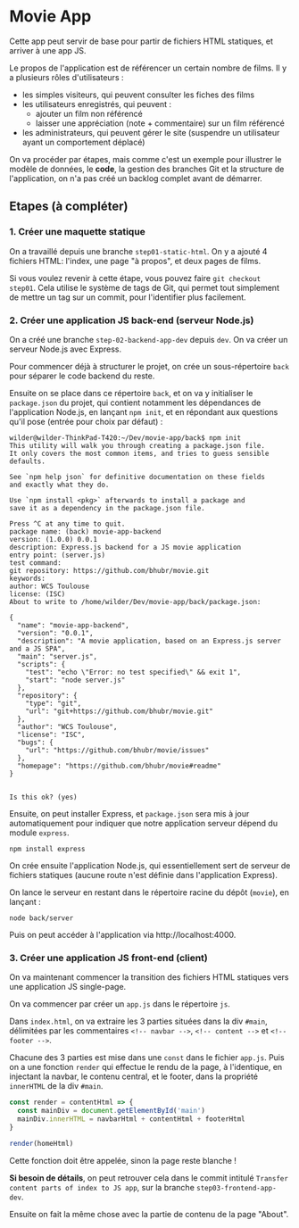 # Movie App

Cette app peut servir de base pour partir de fichiers HTML statiques, et arriver à une app JS.

Le propos de l'application est de référencer un certain nombre de films. Il y a plusieurs
rôles d'utilisateurs :
* les simples visiteurs, qui peuvent consulter les fiches des films
* les utilisateurs enregistrés, qui peuvent :
    * ajouter un film non référencé
    * laisser une appréciation (note + commentaire) sur un film référencé
* les administrateurs, qui peuvent gérer le site (suspendre un utilisateur ayant un comportement déplacé)

On va procéder par étapes, mais comme c'est un exemple pour illustrer le modèle de données, le **code**,
la gestion des branches Git et la structure de l'application, on n'a pas créé un backlog complet avant de démarrer.

## Etapes (à compléter)

### 1. Créer une maquette statique

On a travaillé depuis une branche `step01-static-html`. On y a ajouté 4 fichiers HTML:
l'index, une page "à propos", et deux pages de films.

Si vous voulez revenir à cette étape, vous pouvez faire `git checkout step01`.
Cela utilise le système de tags de Git, qui permet tout simplement de mettre un tag sur un commit,
pour l'identifier plus facilement.

### 2. Créer une application JS **back-end** (serveur Node.js)

On a créé une branche `step-02-backend-app-dev` depuis `dev`. On va créer un serveur
Node.js avec Express.

Pour commencer déjà à structurer le projet, on crée un sous-répertoire `back` pour
séparer le code backend du reste.

Ensuite on se place dans ce répertoire `back`, et on va y initialiser le `package.json`
du projet, qui contient notamment les dépendances de l'application Node.js, en lançant
`npm init`, et en répondant aux questions qu'il pose (entrée pour choix par défaut) :

    wilder@wilder-ThinkPad-T420:~/Dev/movie-app/back$ npm init
    This utility will walk you through creating a package.json file.
    It only covers the most common items, and tries to guess sensible defaults.

    See `npm help json` for definitive documentation on these fields
    and exactly what they do.

    Use `npm install <pkg>` afterwards to install a package and
    save it as a dependency in the package.json file.

    Press ^C at any time to quit.
    package name: (back) movie-app-backend
    version: (1.0.0) 0.0.1
    description: Express.js backend for a JS movie application
    entry point: (server.js)
    test command:
    git repository: https://github.com/bhubr/movie.git
    keywords:
    author: WCS Toulouse
    license: (ISC)
    About to write to /home/wilder/Dev/movie-app/back/package.json:

    {
      "name": "movie-app-backend",
      "version": "0.0.1",
      "description": "A movie application, based on an Express.js server and a JS SPA",
      "main": "server.js",
      "scripts": {
        "test": "echo \"Error: no test specified\" && exit 1",
        "start": "node server.js"
      },
      "repository": {
        "type": "git",
        "url": "git+https://github.com/bhubr/movie.git"
      },
      "author": "WCS Toulouse",
      "license": "ISC",
      "bugs": {
        "url": "https://github.com/bhubr/movie/issues"
      },
      "homepage": "https://github.com/bhubr/movie#readme"
    }


    Is this ok? (yes)

Ensuite, on peut installer Express, et `package.json` sera mis à jour automatiquement
pour indiquer que notre application serveur dépend du module `express`.

    npm install express

On crée ensuite l'application Node.js, qui essentiellement sert de serveur de fichiers
statiques (aucune route n'est définie dans l'application Express).

On lance le serveur en restant dans le répertoire racine du dépôt (`movie`), en lançant :

    node back/server

Puis on peut accéder à l'application via http://localhost:4000.


### 3. Créer une application JS **front-end** (client)

On va maintenant commencer la transition des fichiers HTML statiques vers une application
JS single-page.

On va commencer par créer un `app.js` dans le répertoire `js`.

Dans `index.html`, on va extraire les 3 parties situées dans la div `#main`, délimitées
par les commentaires `<!-- navbar -->`,  `<!-- content -->` et `<!-- footer -->`.

Chacune des 3 parties est mise dans une `const` dans le fichier `app.js`. Puis on a une
fonction `render` qui effectue le rendu de la page, à l'identique, en injectant la navbar, le contenu
central, et le footer, dans la propriété `innerHTML` de la div `#main`.

```javascript
const render = contentHtml => {
  const mainDiv = document.getElementById('main')
  mainDiv.innerHTML = navbarHtml + contentHtml + footerHtml
}

render(homeHtml)
```

Cette fonction doit être appelée, sinon la page reste blanche !

**Si besoin de détails**, on peut retrouver cela dans le commit intitulé `Transfer content parts of index to JS app`, sur la branche `step03-frontend-app-dev`.

Ensuite on fait la même chose avec la partie de contenu de la page "About".
